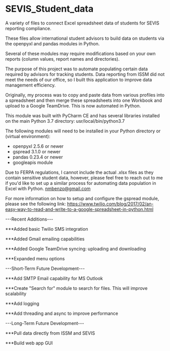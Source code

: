 # SEVIS_Student_data
A variety of files to connect Excel spreadsheet data of students for SEVIS reporting compliance. 

These files allow international student advisors to build data on students via the openpyxl and pandas modules in Python.

Several of these modules may require modifications based on your own reports (column values, report names and directories).

The purpose of this project was to automate populating certain data required by advisors for tracking students. Data reporting
from ISSM did not meet the needs of our office, so I built this application to improve data management efficiency.

Originally, my process was to copy and paste data from various profiles into a spreadsheet and then merge these spreadsheets into one Workbook and upload to a Google TeamDrive. This is now automated in Python.

This module was built with PyCharm CE and has several libraries installed on the main Python 3.7 directory: usr/local/bin/python3.7 

The following modules will need to be installed in your Python directory or (virtual environment):
* openpyxl 2.5.6 or newer
* gspread 3.1.0 or newer
* pandas 0.23.4 or newer
* googleapis module 

Due to FERPA regulations, I cannot include the actual .xlsx files as they contain sensitive student data, however, please feel free to reach out to me if you'd like to set up a similar process for automating data population in Excel with Python.
nmbenzo@gmail.com

For more information on how to setup and configure the gspread module, please see the following link: https://www.twilio.com/blog/2017/02/an-easy-way-to-read-and-write-to-a-google-spreadsheet-in-python.html

---Recent Additions---

***Added basic Twilio SMS integration

***Added Gmail emailing capabilities

***Added Google TeamDrive syncing: uploading and downloading

***Expanded menu options 


---Short-Term Future Development---

***Add SMTP Email capability for MS Outlook

***Create "Search for" module to search for files. This will improve scalability

***Add logging 

***Add threading and async to improve performance


---Long-Term Future Development---

***Pull data directly from ISSM and SEVIS

***Build web app GUI


